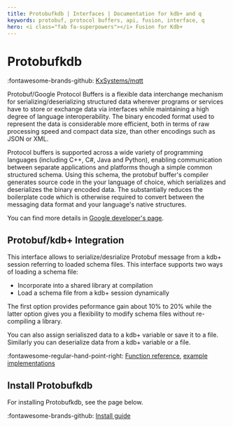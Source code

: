 ```yaml
---
title: Protobufkdb | Interfaces | Documentation for kdb+ and q
keywords: protobuf, protocol buffers, api, fusion, interface, q
hero: <i class="fab fa-superpowers"></i> Fusion for Kdb+
---
```


# Protobufkdb

:fontawesome-brands-github: 
[KxSystems/mqtt](https://github.com/KxSystems/protobufkdb)

Protobuf/Google Protocol Buffers is a flexible data interchange mechanism for serializing/deserializing structured data wherever programs or services have to store or exchange data via interfaces while maintaining a high degree of language interoperability.  The binary encoded format used to represent the data is considerable more efficient, both in terms of raw processing speed and compact data size, than other encodings such as JSON or XML.

Protocol buffers is supported across a wide variety of programming languages (including C++, C#, Java and Python), enabling communication between separate applications and platforms though a simple common structured schema.  Using this schema, the protobuf buffer's compiler generates source code in the your language of choice, which serializes and deserializes the binary encoded data.  The substantially reduces the boilerplate code which is otherwise required to convert between the messaging data format and your language's native structures.

You can find more details in [Google developer's page](https://developers.google.com/protocol-buffers/).

## Protobuf/kdb+ Integration

This interface allows to serialize/desrialize Protobuf message from a kdb+ session referring to loaded schema files. This interface supports two ways of loading a schema file:

- Incorporate into a shared library at compilation
- Load a schema file from a kdb+ session dynamically

The first option provides peformance gain about 10% to 20% while the latter option gives you a flexibility to modify schema files without re-compiling a library.

You can also assign serialiszed data to a kdb+ variable or save it to a file. Similarly you can deserialize data from a kdb+ variable or a file.

:fontawesome-regular-hand-point-right:
[Function reference](reference.md), [example implementations](examples.md)

## Install Protobufkdb

For installing Protobufkdb, see the page below.

:fontawesome-brands-github: 
[Install guide](https://github.com/KxSystems/protobufkdb#installation)

